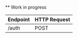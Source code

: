** Work in progress


|    Endpoint   | HTTP Request  |
| ------------- | ------------- |
| /auth         | POST  |
